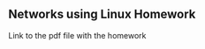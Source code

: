 Networks using Linux Homework
-----------------------------



Link to the pdf file with the homework
